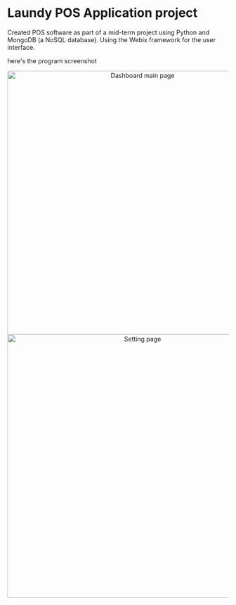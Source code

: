 # Laundy POS Application project
Created POS software as part of a mid-term project using Python and MongoDB (a NoSQL database). Using the Webix framework for the user interface.

here's the program screenshot
<p align="center">
  <img src="https://github.com/irvanwn/TTS-KapitaSelekta/blob/main/project-image-preview/Screenshot%202024-05-31%20215535.jpg" alt="Dashboard main page" width="600"/>
  <img src="https://github.com/irvanwn/TTS-KapitaSelekta/blob/main/project-image-preview/Screenshot%202024-05-31%20215553.jpg" alt="Setting page" width="600"/>
</p>
